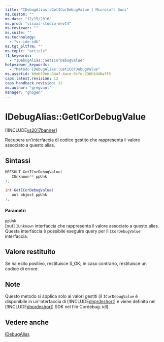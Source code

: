 ```yaml
---
title: "IDebugAlias::GetICorDebugValue | Microsoft Docs"
ms.custom: ""
ms.date: "12/15/2016"
ms.prod: "visual-studio-dev14"
ms.reviewer: ""
ms.suite: ""
ms.technology: 
  - "vs-ide-sdk"
ms.tgt_pltfrm: ""
ms.topic: "article"
f1_keywords: 
  - "IDebugAlias::GetICorDebugValue"
helpviewer_keywords: 
  - "Metodo IDebugAlias::GetICorDebugValue"
ms.assetid: b9eb39ee-84af-4ace-9cfe-236b3d48aff5
caps.latest.revision: 12
caps.handback.revision: 12
ms.author: "gregvanl"
manager: "ghogen"
---
```

# IDebugAlias::GetICorDebugValue
[!INCLUDE[vs2017banner](../../../code-quality/includes/vs2017banner.md)]

Recupera un'interfaccia di codice gestito che rappresenta il valore associato a questo alias.  
  
## Sintassi  
  
```cpp  
HRESULT GetICorDebugValue(  
   IUnknown** ppUnk  
);  
```  
  
```c#  
int GetICorDebugValue(  
   out object ppUnk  
);  
```  
  
#### Parametri  
 `ppUnk`  
 \[out\] `IUnknown` interfaccia che rappresenta il valore associato a questo alias. Questa interfaccia è possibile eseguire query per il `ICorDebugValue` interfaccia.  
  
## Valore restituito  
 Se ha esito positivo, restituisce S\_OK; in caso contrario, restituisce un codice di errore.  
  
## Note  
 Questo metodo si applica solo ai valori gestiti \(il `ICorDebugValue` è disponibile in un'interfaccia di [!INCLUDE[dnprdnshort](../../../code-quality/includes/dnprdnshort_md.md)] e viene definito nel [!INCLUDE[dnprdnshort](../../../code-quality/includes/dnprdnshort_md.md)] SDK nel file Cordebug. idl\).  
  
## Vedere anche  
 [IDebugAlias](../../../extensibility/debugger/reference/idebugalias.md)